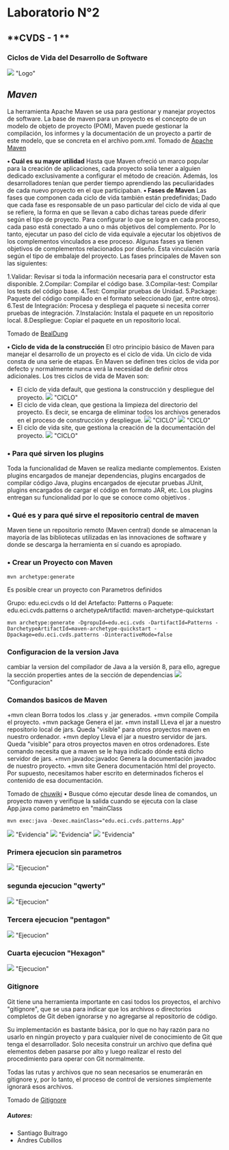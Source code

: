 
# **Laboratorio N°2**
## **CVDS - 1 **
### **Ciclos de Vida del Desarrollo de Software**

![](https://github.com/DonSantiagoS/LAB1CVDS/blob/master/Santiago/Imagenes/Logo.PNG) "Logo"


## _Maven_

La herramienta Apache Maven se usa para gestionar y manejar proyectos de software. La base de maven para un proyecto es el concepto de un modelo de objeto de proyecto (POM), Maven puede gestionar la compilación, los informes y la documentación de un proyecto a partir de este modelo, que se concreta en el archivo pom.xml.
Tomado de [Apache Maven][2]

**•	Cuál es su mayor utilidad**
Hasta que Maven ofreció un marco popular para la creación de aplicaciones, cada proyecto solía tener a alguien dedicado exclusivamente a configurar el método de creación.
Además, los desarrolladores tenían que perder tiempo aprendiendo las peculiaridades de cada nuevo proyecto en el que participaban.
**•	Fases de Maven**
Las fases que componen cada ciclo de vida también están predefinidas; Dado que cada fase es responsable de un paso particular del ciclo de vida al que se refiere, la forma en que se llevan a cabo dichas tareas puede diferir según el tipo de proyecto. Para configurar lo que se logra en cada proceso, cada paso está conectado a uno o más objetivos del complemento. Por lo tanto, ejecutar un paso del ciclo de vida equivale a ejecutar los objetivos de los complementos vinculados a ese proceso. Algunas fases ya tienen objetivos de complementos relacionados por diseño. Esta vinculación varía según el tipo de embalaje del proyecto.
Las fases principales de Maven son las siguientes:

1.Validar: Revisar si toda la información necesaria para el constructor esta disponible.
2.Compilar: Compilar el código base.
3.Compilar-test: Compilar los tests del código base.
4.Test: Compilar pruebas de Unidad.
5.Package: Paquete del código compilado en el formato seleccionado (jar, entre otros).
6.Test de Integración: Procesa y despliega el paquete si necesita correr pruebas de integración.
7.Instalación: Instala el paquete en un repositorio local.
8.Despliegue: Copiar el paquete en un repositorio local.

Tomado de [BealDung][3]

**•	Ciclo de vida de la construcción**
El otro principio básico de Maven para manejar el desarrollo de un proyecto es el ciclo de vida. Un ciclo de vida consta de una serie de etapas. En Maven se definen tres ciclos de vida por defecto y normalmente nunca verá la necesidad de definir otros adicionales. Los tres ciclos de vida de Maven son:

* El ciclo de vida default, que gestiona la construcción y despliegue del proyecto.
![](https://github.com/DonSantiagoS/LAB1CVDS/blob/master/Santiago/Imagenes/Ciclo1.PNG) "CICLO"
* El ciclo de vida clean, que gestiona la limpieza del directorio del proyecto. Es decir, se encarga de eliminar todos los archivos generados en el proceso de construcción y despliegue.
![](https://github.com/DonSantiagoS/LAB1CVDS/blob/master/Santiago/Imagenes/Ciclo2.PNG) "CICLO"
![](https://github.com/DonSantiagoS/LAB1CVDS/blob/master/Santiago/Imagenes/Ciclo2-1.PNG) "CICLO"
* El ciclo de vida site, que gestiona la creación de la documentación del proyecto.
![](https://github.com/DonSantiagoS/LAB1CVDS/blob/master/Santiago/Imagenes/Ciclo3.PNG) "CICLO"

### **•	Para qué sirven los plugins**

Toda la funcionalidad de Maven se realiza mediante complementos. Existen plugins encargados de manejar dependencias, plugins encargados de compilar código Java, plugins encargados de ejecutar pruebas JUnit, plugins encargados de cargar el código en formato JAR, etc. Los plugins entregan su funcionalidad por lo que se conoce como objetivos .

### **•	Qué es y para qué sirve el repositorio central de maven**

Maven tiene un repositorio remoto (Maven central) donde se almacenan la mayoría de las bibliotecas utilizadas en las innovaciones de software y donde se descarga la herramienta en sí cuando es apropiado. 



### **•	Crear un Proyecto con Maven**
```
mvn archetype:generate
```
Es posible crear un proyecto con Parametros definidos

Grupo: edu.eci.cvds
o	Id del Artefacto: Patterns
o	Paquete: edu.eci.cvds.patterns
o	archetypeArtifactId: maven-archetype-quickstart
```
mvn archetype:generate -DgropuId=edu.eci.cvds -DartifactId=Patterns -DarchetypeArtifactId=maven-archetype-quickstart -Dpackage=edu.eci.cvds.patterns -DinteractiveMode=false
```
### **Configuracion de la version Java**

 cambiar la version del compilador de Java a la versión 8, para ello, agregue la sección properties antes de la sección de dependencias
![](https://github.com/DonSantiagoS/LAB1CVDS/blob/master/Santiago/Imagenes/Configuracion.PNG) "Configuracion"

### **Comandos basicos de Maven**

+mvn clean Borra todos los .class y .jar generados.
+mvn compile Compila el proyecto.
+mvn package Genera el jar.
+mvn install LLeva el jar a nuestro repositorio local de jars. Queda "visible" para otros proyectos maven en nuestro ordenador.
+mvn deploy Lleva el jar a nuestro servidor de jars. Queda "visible" para otros proyectos maven en otros ordenadores. Este comando necesita que a maven se le haya indicado dónde está dicho servidor de jars.
+mvn javadoc:javadoc Genera la documentación javadoc de nuestro proyecto.
+mvn site Genera documentación html del proyecto. Por supuesto, necesitamos haber escrito en determinados ficheros el contenido de esa documentación.

Tomado de [chuwiki][4]
•	Busque cómo ejecutar desde línea de comandos, un proyecto maven y verifique la salida cuando se ejecuta con la clase App.java como parámetro en "mainClass
```
mvn exec:java -Dexec.mainClass="edu.eci.cvds.patterns.App"
```
![](https://github.com/DonSantiagoS/LAB1CVDS/blob/master/Santiago/Imagenes/Evidencia1.PNG) "Evidencia"
![](https://github.com/DonSantiagoS/LAB1CVDS/blob/master/Santiago/Imagenes/Evidencia2.PNG) "Evidencia"
![](https://github.com/DonSantiagoS/LAB1CVDS/blob/master/Santiago/Imagenes/Evidencia3.PNG) "Evidencia"

### Primera ejecucion sin parametros
![](https://github.com/DonSantiagoS/LAB1CVDS/blob/master/Santiago/Imagenes/Ejecucion1.PNG) "Ejecucion"
### segunda ejecucion "qwerty"
![](https://github.com/DonSantiagoS/LAB1CVDS/blob/master/Santiago/Imagenes/Ejecucion2.PNG) "Ejecucion"
### Tercera ejecucion "pentagon"
![](https://github.com/DonSantiagoS/LAB1CVDS/blob/master/Santiago/Imagenes/Ejecucion3.PNG) "Ejecucion"
### Cuarta ejecucion "Hexagon"
![](https://github.com/DonSantiagoS/LAB1CVDS/blob/master/Santiago/Imagenes/Ejecucion4.PNG) "Ejecucion"

### **Gitignore**

Git tiene una herramienta importante en casi todos los proyectos, el archivo "gitignore", que se usa para indicar que los archivos o directorios completos de Git deben ignorarse y no agregarse al repositorio de código.

Su implementación es bastante básica, por lo que no hay razón para no usarlo en ningún proyecto y para cualquier nivel de conocimiento de Git que tenga el desarrollador. Solo necesita construir un archivo que defina qué elementos deben pasarse por alto y luego realizar el resto del procedimiento para operar con Git normalmente.

Todas las rutas y archivos que no sean necesarios se enumerarán en gitignore y, por lo tanto, el proceso de control de versiones simplemente ignorará esos archivos.

Tomado de [Gitignore][1]

##### Autores:
 * Santiago Buitrago
 * Andres Cubillos

[1]:https://desarrolloweb.com/articulos/archivo-gitignore.html#:~:text=Qu%C3%A9%20es%20el%20archivo%20gitignore,subir%20al%20repositorio%20de%20c%C3%B3digo.
[2]:https://maven.apache.org/
[3]:https://www.baeldung.com/maven-goals-phases
[4]:http://chuwiki.chuidiang.org/index.php?title=Tareas_b%C3%A1sicas_de_Maven
